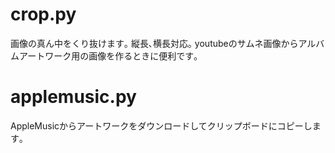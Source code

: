 # crop.py
画像の真ん中をくり抜けます｡ 縦長､横長対応｡
youtubeのサムネ画像からアルバムアートワーク用の画像を作るときに便利です｡

# applemusic.py
AppleMusicからアートワークをダウンロードしてクリップボードにコピーします｡
